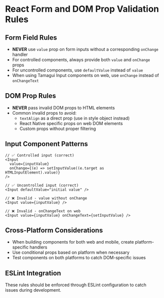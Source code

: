 # React Form and DOM Prop Validation Rules

## Form Field Rules
- **NEVER** use `value` prop on form inputs without a corresponding `onChange` handler
- For controlled components, always provide both `value` and `onChange` props
- For uncontrolled components, use `defaultValue` instead of `value`
- When using Tamagui Input components on web, use `onChange` instead of `onChangeText`

## DOM Prop Rules
- **NEVER** pass invalid DOM props to HTML elements
- Common invalid props to avoid:
  - `textAlign` as a direct prop (use in style object instead)
  - React Native specific props on web DOM elements
  - Custom props without proper filtering

## Input Component Patterns
```tsx
// ✅ Controlled input (correct)
<Input 
  value={inputValue} 
  onChange={(e) => setInputValue((e.target as HTMLInputElement).value)} 
/>

// ✅ Uncontrolled input (correct)
<Input defaultValue="initial value" />

// ❌ Invalid - value without onChange
<Input value={inputValue} />

// ❌ Invalid - onChangeText on web
<Input value={inputValue} onChangeText={setInputValue} />
```

## Cross-Platform Considerations
- When building components for both web and mobile, create platform-specific handlers
- Use conditional props based on platform when necessary
- Test components on both platforms to catch DOM-specific issues

## ESLint Integration
These rules should be enforced through ESLint configuration to catch issues during development.